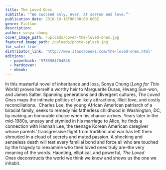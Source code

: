 ```yaml
---
title: The Loved Ones
subtitle: '“We succeed only, ever, at sorrow and love.”'
publication_date: 2016-10-16T00:00:00.000Z
genre: Fiction
description:
author: sonya-chung
cover_image_path: /uploads/cover-the-loved-ones.jpg
featured_image_path: /uploads/photo-splash.jpg
for_sale: true
distributor_link: 'http://www.itascabooks.com/the-loved-ones.html'
editions:
  - paperback: '9780984764846'
  - hardcover:
  - ebook:
---
```


In this masterful novel of inheritance and loss, Sonya Chung (*Long for This World*) proves herself a worthy heir to Marguerite Duras, Hwang Sun-won, and James Salter. Spanning generations and divergent cultures, *The Loved Ones* maps the intimate politics of unlikely attractions, illicit love, and costly reconciliations.  Charles Lee, the young African American patriarch of a biracial family, seeks to remedy his fatherless childhood in Washington, DC, by making an honorable choice when his chance arrives. Years later in the mid-1980s, uneasy and stymied in his marriage to Alice, he finds a connection with Hannah Lee, the teenage Korean American caregiver whose parents' transgressive flight from tradition and war has left them shrouded in a cloud of secrets and muted passion. A shocking and senseless death will test every familial bond and force all who are touched by the tragedy to reexamine who their loved ones truly are–the very meaning of the words. Haunting, elliptical, and powerful, *The Loved Ones* deconstructs the world we think we know and shows us the one we inhabit.